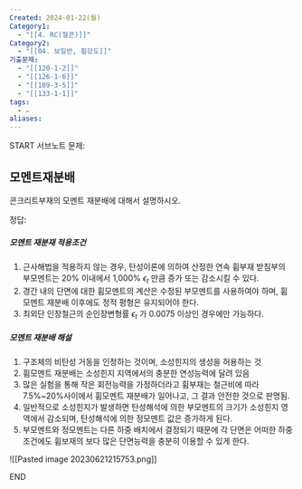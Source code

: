 ```yaml
---
Created: 2024-01-22(월)
Category1:
  - "[[4. RC(철콘)]]"
Category2:
  - "[[04. 보일반, 휨강도]]"
기출문제:
  - "[[120-1-2]]"
  - "[[126-1-6]]"
  - "[[109-3-5]]"
  - "[[133-1-1]]"
tags:
  - ✏️
aliases:
---
```


START
서브노트
문제:  
## 모멘트재분배 

콘크리트부재의 모멘트 재분배에 대해서 설명하시오.

정답: 


##### 모멘트 재분재 적용조건
1. 근사해법을 적용하지 않는 경우, 탄성이론에 의하여 산정한 연속 휨부재 받침부의 부모멘트는 20% 이내에서 1,000% $\epsilon_t$ 만큼 증가 또는 감소시킬 수 있다.
2. 경간 내의 단면에 대한 휨모멘트의 계산은 수정된 부모멘트를 사용하여야 하며, 휨모멘트 재분배 이후에도 정적 평형은 유지되어야 한다.
3. 최외단 인장철근의 순인장변형률 $\epsilon_t$ 가 0.0075 이상인 경우에만 가능하다.
##### 모멘트 재분배 해설
1. 구조체의 비탄성 거동을 인정하는 것이며, 소성힌지의 생성을 허용하는 것
2. 휨모멘트 재분배는 소성힌지 지역에서의 충분한 연성능력에 달려 있음
3. 많은 실험을 통해 작은 회전능력을 가정하더라고 휨부재는 철근비에 따라 7.5%~20%사이에서 휨모멘트 재분배가 일어나고, 그 결과 안전한 것으로 판명됨.
4. 일반적으로 소성힌지가 발생하면 탄성해석에 의한 부모멘트의 크기가 소성힌지 영역에서 감소되며, 탄성해석에 의한 정모멘트 값은 증가하게 된다.
5. 부모멘트와 정모멘트는 다른 하중 배치에서 결정되기 때문에 각 단면은 어떠한 하중 조건에도 휨보재의 보다 많은 단면능력을 충분히 이용할 수 있게 한다.

![[Pasted image 20230621215753.png]]
<!--ID: 1687356618520-->
END